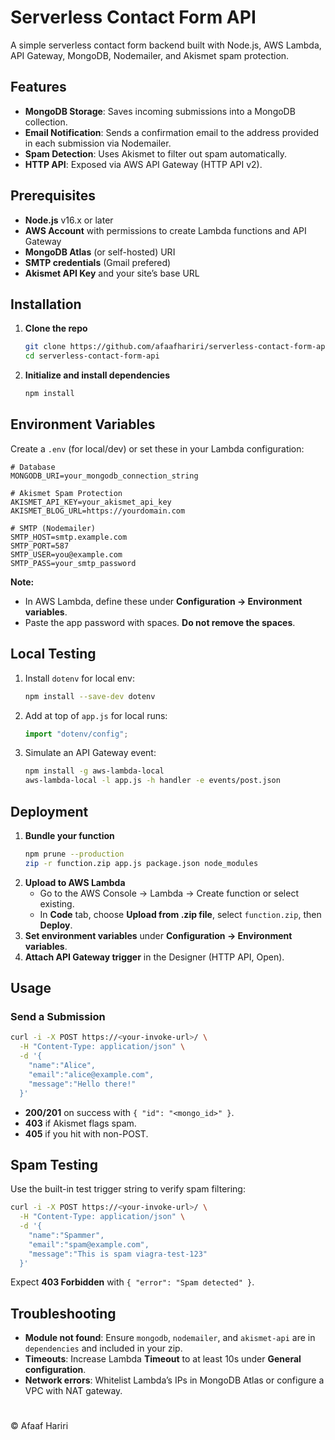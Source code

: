 # Serverless Contact Form API

A simple serverless contact form backend built with Node.js, AWS Lambda, API Gateway, MongoDB, Nodemailer, and Akismet spam protection.

## Features

- **MongoDB Storage**: Saves incoming submissions into a MongoDB collection.
- **Email Notification**: Sends a confirmation email to the address provided in each submission via Nodemailer.
- **Spam Detection**: Uses Akismet to filter out spam automatically.
- **HTTP API**: Exposed via AWS API Gateway (HTTP API v2).

## Prerequisites

- **Node.js** v16.x or later
- **AWS Account** with permissions to create Lambda functions and API Gateway
- **MongoDB Atlas** (or self-hosted) URI
- **SMTP credentials** (Gmail prefered)
- **Akismet API Key** and your site’s base URL

## Installation

1. **Clone the repo**
   ```bash
   git clone https://github.com/afaafhariri/serverless-contact-form-api.git
   cd serverless-contact-form-api
   ```
2. **Initialize and install dependencies**
   ```bash
   npm install
   ```

## Environment Variables

Create a `.env` (for local/dev) or set these in your Lambda configuration:

```dotenv
# Database
MONGODB_URI=your_mongodb_connection_string

# Akismet Spam Protection
AKISMET_API_KEY=your_akismet_api_key
AKISMET_BLOG_URL=https://yourdomain.com

# SMTP (Nodemailer)
SMTP_HOST=smtp.example.com
SMTP_PORT=587
SMTP_USER=you@example.com
SMTP_PASS=your_smtp_password
```

**Note:**

- In AWS Lambda, define these under **Configuration → Environment variables**.
- Paste the app password with spaces. **Do not remove the spaces**.

## Local Testing

1. Install `dotenv` for local env:
   ```bash
   npm install --save-dev dotenv
   ```
2. Add at top of `app.js` for local runs:
   ```js
   import "dotenv/config";
   ```
3. Simulate an API Gateway event:
   ```bash
   npm install -g aws-lambda-local
   aws-lambda-local -l app.js -h handler -e events/post.json
   ```

## Deployment

1. **Bundle your function**
   ```bash
   npm prune --production
   zip -r function.zip app.js package.json node_modules
   ```
2. **Upload to AWS Lambda**
   - Go to the AWS Console → Lambda → Create function or select existing.
   - In **Code** tab, choose **Upload from .zip file**, select `function.zip`, then **Deploy**.
3. **Set environment variables** under **Configuration → Environment variables**.
4. **Attach API Gateway trigger** in the Designer (HTTP API, Open).

## Usage

### Send a Submission

```bash
curl -i -X POST https://<your-invoke-url>/ \
  -H "Content-Type: application/json" \
  -d '{
    "name":"Alice",
    "email":"alice@example.com",
    "message":"Hello there!"
  }'
```

- **200/201** on success with `{ "id": "<mongo_id>" }`.
- **403** if Akismet flags spam.
- **405** if you hit with non-POST.

## Spam Testing

Use the built-in test trigger string to verify spam filtering:

```bash
curl -i -X POST https://<your-invoke-url>/ \
  -H "Content-Type: application/json" \
  -d '{
    "name":"Spammer",
    "email":"spam@example.com",
    "message":"This is spam viagra-test-123"
  }'
```

Expect **403 Forbidden** with `{ "error": "Spam detected" }`.

## Troubleshooting

- **Module not found**: Ensure `mongodb`, `nodemailer`, and `akismet-api` are in `dependencies` and included in your zip.
- **Timeouts**: Increase Lambda **Timeout** to at least 10s under **General configuration**.
- **Network errors**: Whitelist Lambda’s IPs in MongoDB Atlas or configure a VPC with NAT gateway.

#

© Afaaf Hariri
